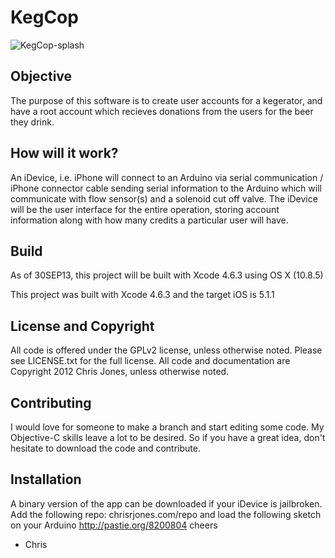 # KegCop

![KegCop-splash](http://chrisrjones.com/pics/KegCop-git.png)

## Objective
The purpose of this software is to create user accounts for a kegerator, and have a root account which recieves donations from the users for the beer they drink.

## How will it work?
An iDevice, i.e. iPhone will connect to an Arduino via serial communication / iPhone connector cable sending serial information to the Arduino which will communicate with flow sensor(s) and a solenoid cut off valve.  The iDevice will be the user interface for the entire operation, storing account information along with how many credits a particular user will have.

## Build
As of 30SEP13, this project will be built with Xcode 4.6.3 using OS X (10.8.5)

This project was built with Xcode 4.6.3 and the target iOS is 5.1.1

## License and Copyright
All code is offered under the GPLv2 license, unless otherwise noted.  Please see LICENSE.txt for
the full license.  All code and documentation are Copyright 2012 Chris Jones, unless otherwise
noted.

## Contributing
I would love for someone to make a branch and start editing some code.  My Objective-C skills leave
a lot to be desired.  So if you have a great idea, don't hesitate to download the code and
contribute.

## Installation
A binary version of the app can be downloaded if your iDevice is jailbroken.  Add the following
repo: chrisrjones.com/repo and load the following sketch on your Arduino http://pastie.org/8200804
cheers
- Chris
